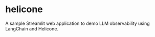 # helicone
A sample Streamlit web application to demo LLM observability using LangChain and Helicone.
